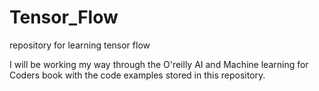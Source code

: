 # Tensor_Flow
repository for learning tensor flow

I will be working my way through the O'reilly AI and Machine learning for Coders book with the code examples stored in this repository. 
